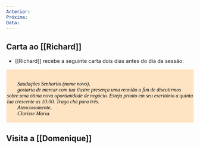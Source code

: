 ```yaml
---
Anterior: 
Próxima: 
Data:
---
```

## Carta ao [[Richard]]
- [[Richard]] recebe a seguinte carta dois dias antes do dia da sessão:
<div style="background-color: bisque; border-radius: 5px; padding: 2px; font-style: oblique; font-family: 'cursive'; color: black;">
    <p>
        Saudações Senhorito (nome novo), 
        <br>
        gostaria de marcar com tua ilustre presença uma reunião a fim de discutirmos sobre uma ótima nova oportunidade de negócio. Esteja pronto em seu escritório a quinta lua crescente as 10:00. Traga chá para três.
        <br>
        Atenciosamente,
        <br>
        Clarisse Maria.
    </p>
</div>

## Visita a [[Domenique]]
